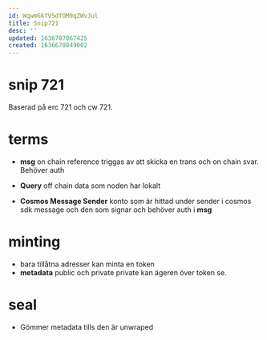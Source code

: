 ```yaml
---
id: WqwmGkfVSdfOM9qZWvJul
title: Snip721
desc: ''
updated: 1636707067425
created: 1636678849002
---
```


# snip 721

Baserad på erc 721 och cw 721. 

# terms

- **msg** on chain reference triggas av att skicka en trans och on chain svar. Behöver auth

- **Query** off chain data som noden har lokalt 

- **Cosmos Message Sender** konto som är hittad under sender i cosmos sdk message och den som signar och behöver auth i **msg**

# minting 
- bara tillåtna adresser kan minta en token
- **metadata** public och private private kan ägeren över token se.

# seal
- Gömmer metadata tills den är unwraped
